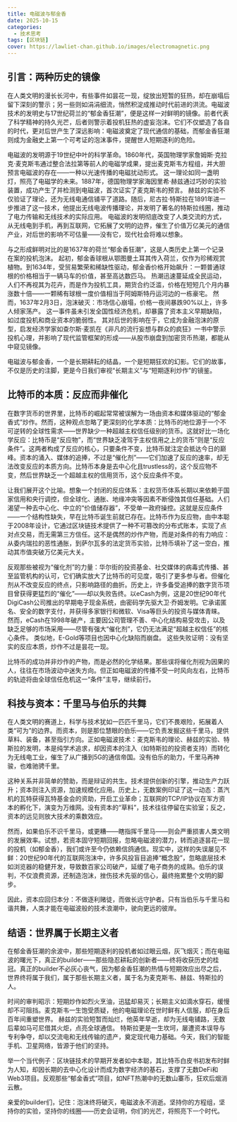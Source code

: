 ```yaml
---
title: 电磁波与郁金香  
date: 2025-10-15
categories:
  - 技术思考
tags: [区块链]
cover: https://lawliet-chan.github.io/images/electromagnetic.png
--- 
```


## 引言：两种历史的镜像

在人类文明的漫长长河中，有些事件如昙花一现，绽放出短暂的狂热，却在崩塌后留下深刻的警示；另一些则如涓涓细流，悄然积淀成推动时代前进的洪流。电磁波技术的发明史与17世纪荷兰的“郁金香狂潮”，便是这样一对鲜明的镜像。前者代表了科学精神的持久光芒，后者则警示着投机狂热的虚妄泡沫。它们不仅塑造了各自的时代，更对后世产生了深远影响：电磁波奠定了现代通信的基础，而郁金香狂潮则成为金融史上第一个可考证的泡沫事件，提醒世人短期逐利的危险。

电磁波的发明源于19世纪中叶的科学革命。1860年代，英国物理学家詹姆斯·克拉克·麦克斯韦通过整合法拉第等前人的电磁学成果，提出麦克斯韦方程组，并大胆预言电磁波的存在——一种以光速传播的电磁扰动形式。 这一理论如同一盏明灯，照亮了电磁学的未来。1887年，德国物理学家海因里希·赫兹通过巧妙的实验装置，成功产生了并检测到电磁波，首次证实了麦克斯韦的预言。 赫兹的实验不仅验证了理论，还为无线电通信铺平了道路。随后，尼古拉·特斯拉在1891年进一步推进了这一技术，他提出无线电波传播理论，并发明了著名的特斯拉线圈，推动了电力传输和无线技术的实际应用。 电磁波的发明彻底改变了人类交流的方式，从无线电到手机，再到互联网，它拓展了文明的边界，催生了价值万亿美元的通信产业，对后世的影响不可估量——没有它，现代社会将难以想象。

与之形成鲜明对比的是1637年的荷兰“郁金香狂潮”，这是人类历史上第一个记录在案的投机泡沫。 起初，郁金香球根从鄂图曼土耳其传入荷兰，仅作为珍稀观赏植物。到1634年，受贸易繁荣和稀缺性驱动，郁金香价格开始飙升：一颗普通球根的价格相当于一辆马车的价值，甚至高达数匹马。 热潮迅速蔓延成全民运动，人们不再视其为花卉，而是作为投机工具，期货合约泛滥，价格在短短几个月内暴涨数十倍——一颗稀有球根一度价值相当于阿姆斯特丹运河边的一栋豪宅。 然而，1637年2月3日，泡沫破灭：市场信心崩塌，价格一夜间暴跌90%以上，许多人倾家荡产。 这一事件虽未引发全国性经济危机，却暴露了资本主义早期缺陷，如过度投机和商业资本的脆弱性。 其对后世的影响在于，它成为金融泡沫的原型，启发经济学家如查尔斯·麦凯在《非凡的流行妄想与群众的疯狂》一书中警示投机心理，并影响了现代监管框架的形成——从股市崩盘到加密货币热潮，都能从中窥见镜像。

电磁波与郁金香，一个是长期耕耘的结晶，一个是短期狂欢的幻影。它们的故事，不仅是历史的注脚，更是今日我们审视“长期主义”与“短期逐利炒作”的镜鉴。

## 比特币的本质：反应而非催化

在数字货币的世界里，比特币的崛起常常被误解为一场由资本和媒体驱动的“郁金香式”炒作。然而，这种观点忽略了更深刻的化学本质：比特币的地位源于一个不可逆转的全球性需求——世界缺少一种超越主权信任级别的货币。这就好比一场化学反应：比特币是“反应物”，而“世界缺乏凌驾于主权信用之上的货币”则是“反应条件”。这两者构成了反应的核心，只要条件不变，比特币就注定会抵达今日的巅峰。资本的涌入、媒体的追捧，不过是“催化剂”——它们加速了反应的速率，却无法改变反应的本质方向。比特币本身是去中心化且trustless的，这个反应物不变，然后世界缺乏一个超越主权的信用货币，这个反应条件不变。

让我们展开这个比喻。想象一个封闭的反应体系：主权货币体系长期以来依赖于国家信用和央行调控，但全球化、通胀、地缘冲突等因素不断侵蚀其信任基础。人们渴望一种去中心化、中立的“价值储存器”，不受单一政府操控。这就是反应条件——一个结构性缺失，早在比特币诞生前就已存在。比特币作为反应物，由中本聪于2008年设计，它通过区块链技术提供了一种不可篡改的分布式账本，实现了点对点交易，而无需第三方信任。这不是偶然的炒作产物，而是对条件的有力响应：从委内瑞拉的恶性通胀，到萨尔瓦多的法定货币实验，比特币填补了这一空白，推动其市值突破万亿美元大关。

反观那些被视为“催化剂”的力量：华尔街的投资基金、社交媒体的病毒式传播、甚至监管机构的认可，它们确实放大了比特币的可见度，吸引了更多参与者。但催化剂从不改变反应的终点，只影响路径的曲折。历史上，许多备受追捧的数字货币项目曾获得更猛烈的“催化”——却以失败告终。以eCash为例，这是20世纪90年代DigiCash公司推出的早期电子现金系统，由密码学先驱大卫·乔姆发明。它承诺匿名、安全的数字支付，并获得多家银行和微软、Visa等巨头的投资与媒体青睐。 然而，eCash在1998年破产，主要因公司管理不善、中心化结构易受攻击，以及缺乏足够的市场采用——尽管有强大“催化剂”，它仍无法满足“超越主权信任”的核心条件。 类似地，E-Gold等项目也因中心化缺陷而崩盘。 这些失败证明：没有坚实的反应本质，炒作不过是昙花一现。

比特币的成功并非炒作的产物，而是必然的化学结果。那些误将催化剂视为因果的人，往往在市场波动中迷失方向。但正如电磁波的传播不受一时风向左右，比特币的轨迹将由全球信任危机这一“条件”主导，继续前行。

## 科技与资本：千里马与伯乐的共舞

在人类文明的赛道上，科学与技术犹如一匹匹千里马，它们不畏艰险，拓展着人类“可为”的边界。而资本，则是那位慧眼的伯乐——它负责发掘这些千里马，提供草料、装备，甚至指引方向。正如电磁波技术：麦克斯韦的理论、赫兹的实验、特斯拉的发明，本是纯学术追求，却因资本的注入（如特斯拉的投资者支持）而转化为无线电工业，催生了从广播到5G的通信帝国。没有伯乐的助力，千里马再神骏，也难驰骋千里。

这种关系并非简单的赞助，而是辩证的共生。技术提供创新的引擎，推动生产力跃升；资本则注入资源，加速规模化应用。历史上，无数案例印证了这一动态：蒸汽机的瓦特获得瓦特基金会的资助，开启工业革命；互联网的TCP/IP协议在军方资本的孵化下，演变为万维网。没有资本的“草料”，技术往往停留在实验室；反之，资本的远见则放大技术的乘数效应。

然而，如果伯乐不识千里马，或更糟——瞎指挥千里马——则会严重损害人类文明的发展效率。试想，若资本固守短期回报，忽略电磁波的潜力，转而追逐昙花一现的投机（如郁金香），我们或许至今仍依赖信鸽通信。现实中，这样的失误屡见不鲜：20世纪90年代的互联网泡沫中，许多风投盲目追捧“概念股”，忽略底层技术如浏览器的稳健开发，导致数百家公司破产，延缓了电子商务的成熟。伯乐的误判，不仅浪费资源，还制造泡沫，挫伤技术先驱的信心，最终拖累整个文明的脚步。

因此，资本应回归本分：不做逐利赌徒，而做长远守护者。只有当伯乐与千里马和谐共舞，人类才能在电磁波般的技术浪潮中，驶向更远的彼岸。

## 结语：世界属于长期主义者

在郁金香狂潮的余波中，那些短期逐利的投机者如过眼云烟，灰飞烟灭；而在电磁波的曙光下，真正的builder——那些隐忍耕耘的创新者——终将收获历史的桂冠。真正的builder不必灰心丧气，因为郁金香狂潮的热情与短期效应出尽之后，世界终将属于我们，属于那些长期主义者，属于名为麦克斯韦、赫兹、特斯拉的人。

时间的审判昭示：短期炒作如烈火烹油，迅猛却易灭；长期主义如滴水穿石，缓慢却不可阻挡。麦克斯韦一生饱受质疑，他的电磁理论在世时鲜有人信服，却在身后百年间重塑世界。 赫兹的实验短暂而灿烂，他英年早逝，却为无线电铺路，无数后辈如马可尼借其火炬，点亮全球通信。 特斯拉更是一生坎坷，屡遭资本误导与专利争夺，却以交流电和无线传输的遗产，奠定现代电力基础。今天，我们的智能手机、卫星网络，皆源于他们的坚持。

举一个当代例子：区块链技术的早期开发者如中本聪，其比特币白皮书初发布时鲜为人知，却因长期的去中心化设计而成为数字经济的基石，支撑了无数DeFi和Web3项目。反观那些“郁金香式”项目，如NFT热潮中的无数山寨币，狂欢后烟消云散。

亲爱的builder们，记住：泡沫终将破灭，电磁波永不消逝。坚持你的方程组，坚持你的实验，坚持你的线圈——历史会证明，你们的光芒，将照亮下一个时代。